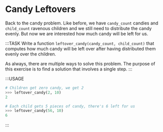 # Candy Leftovers

Back to the candy problem.
Like before, we have `candy_count` candies and `child_count` ravenous children and we still need to distribute the candy evenly.
But now we are interested how much candy will be left for us.

:::TASK
Write a function `leftover_candy(candy_count, child_count)` that computes how much candy will be left over after having distributed them evenly over the children.

As always, there are multiple ways to solve this problem.
The purpose of this exercise is to find a solution that involves a single step.
:::

:::USAGE

```python
# Children get zero candy, we get 2
>>> leftover_candy(2, 10)
2

# Each child gets 5 pieces of candy, there's 6 left for us
>>> leftover_candy(56, 10)
6
```

:::
